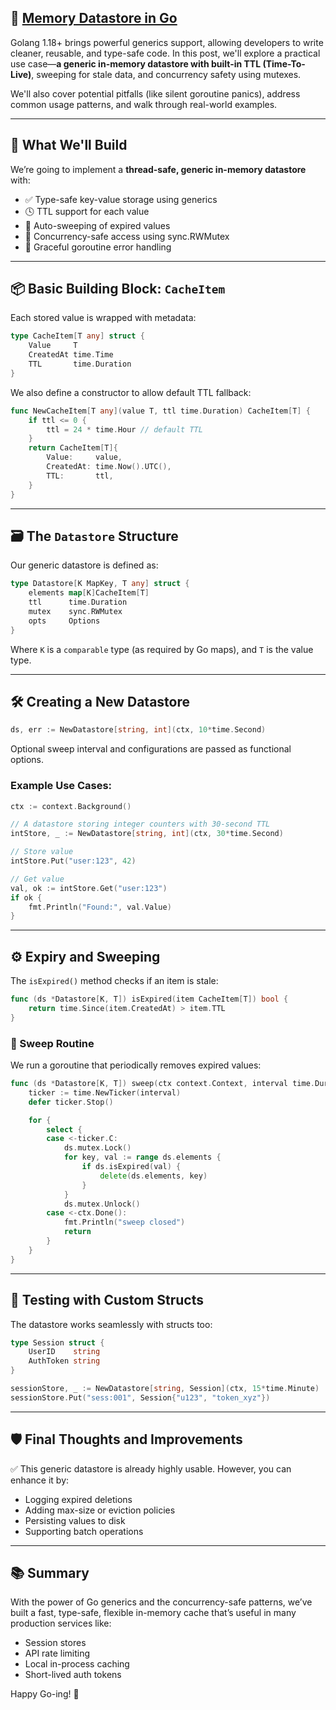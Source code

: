## 🌟 [Memory Datastore in Go](https://github.com/ckshitij/memstore)

Golang 1.18+ brings powerful generics support, allowing developers to write cleaner, reusable, and type-safe code. In this post, we'll explore a practical use case—**a generic in-memory datastore with built-in TTL (Time-To-Live)**, sweeping for stale data, and concurrency safety using mutexes.

We'll also cover potential pitfalls (like silent goroutine panics), address common usage patterns, and walk through real-world examples.

---

## 🚀 What We'll Build

We’re going to implement a **thread-safe, generic in-memory datastore** with:

- ✅ Type-safe key-value storage using generics  
- 🕓 TTL support for each value  
- 🧹 Auto-sweeping of expired values  
- 🔐 Concurrency-safe access using sync.RWMutex  
- 🔄 Graceful goroutine error handling  

---

## 📦 Basic Building Block: `CacheItem`

Each stored value is wrapped with metadata:

```go
type CacheItem[T any] struct {
    Value     T
    CreatedAt time.Time
    TTL       time.Duration
}
```

We also define a constructor to allow default TTL fallback:

```go
func NewCacheItem[T any](value T, ttl time.Duration) CacheItem[T] {
    if ttl <= 0 {
        ttl = 24 * time.Hour // default TTL
    }
    return CacheItem[T]{
        Value:     value,
        CreatedAt: time.Now().UTC(),
        TTL:       ttl,
    }
}
```

---

## 🗃️ The `Datastore` Structure

Our generic datastore is defined as:

```go
type Datastore[K MapKey, T any] struct {
    elements map[K]CacheItem[T]
    ttl      time.Duration
    mutex    sync.RWMutex
    opts     Options
}
```

Where `K` is a `comparable` type (as required by Go maps), and `T` is the value type.

---

## 🛠️ Creating a New Datastore

```go
ds, err := NewDatastore[string, int](ctx, 10*time.Second)
```

Optional sweep interval and configurations are passed as functional options.

### Example Use Cases:
```go
ctx := context.Background()

// A datastore storing integer counters with 30-second TTL
intStore, _ := NewDatastore[string, int](ctx, 30*time.Second)

// Store value
intStore.Put("user:123", 42)

// Get value
val, ok := intStore.Get("user:123")
if ok {
    fmt.Println("Found:", val.Value)
}
```

---

## ⚙️ Expiry and Sweeping

The `isExpired()` method checks if an item is stale:

```go
func (ds *Datastore[K, T]) isExpired(item CacheItem[T]) bool {
    return time.Since(item.CreatedAt) > item.TTL
}
```

### 🧹 Sweep Routine

We run a goroutine that periodically removes expired values:

```go
func (ds *Datastore[K, T]) sweep(ctx context.Context, interval time.Duration) {
    ticker := time.NewTicker(interval)
    defer ticker.Stop()

    for {
        select {
        case <-ticker.C:
            ds.mutex.Lock()
            for key, val := range ds.elements {
                if ds.isExpired(val) {
                    delete(ds.elements, key)
                }
            }
            ds.mutex.Unlock()
        case <-ctx.Done():
            fmt.Println("sweep closed")
            return
        }
    }
}
```

---

## 🧪 Testing with Custom Structs

The datastore works seamlessly with structs too:

```go
type Session struct {
    UserID    string
    AuthToken string
}

sessionStore, _ := NewDatastore[string, Session](ctx, 15*time.Minute)
sessionStore.Put("sess:001", Session{"u123", "token_xyz"})
```

---

## 🛡️ Final Thoughts and Improvements

✅ This generic datastore is already highly usable. However, you can enhance it by:
- Logging expired deletions
- Adding max-size or eviction policies
- Persisting values to disk
- Supporting batch operations

---

## 📚 Summary

With the power of Go generics and the concurrency-safe patterns, we’ve built a fast, type-safe, flexible in-memory cache that’s useful in many production services like:

- Session stores  
- API rate limiting  
- Local in-process caching  
- Short-lived auth tokens  

Happy Go-ing! 🎯

